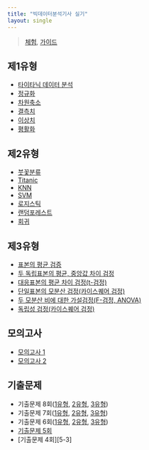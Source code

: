 ```yaml
---
title: "빅데이터분석기사 실기"
layout: single
---
```


> [체험][0-1], [가이드][0-2]

## 제1유형
* [타이타닉 데이터 분석][1-1] 
* [정규화][1-2]
* [차원축소][1-3]
* [결측치][1-4]
* [이상치][1-5]
* [평활화][1-6]

## 제2유형
* [붓꽃분류][2-1]
* [Titanic][2-2]
* [KNN][2-3]
* [SVM][2-4]
* [로지스틱][2-5]
* [랜덤포레스트][2-6]
* [회귀][2-7]

## 제3유형
* [표본의 평균 검증][3-1]
* [두 독립표본의 평균, 중앙값 차이 검정][3-2]
* [대응표본의 평균 차이 검정(t-검정)][3-3]
* [단일표본의 모분산 검정(카이스퀘어 검정)][3-2]
* [두 모분산 비에 대한 가설검정(F-검정, ANOVA)][3-5]
* [독립성 검정(카이스퀘어 검정)][3-6]

## 모의고사
* [모의고사 1][4-1]
* [모의고사 2][4-2]

## 기출문제
* 기출문제 8회([1유형][8-1], [2유형][8-2], [3유형][8-3])
* 기출문제 7회([1유형][7-1], [2유형][7-2], [3유형][7-3])
* 기출문제 6회([1유형][6-1], [2유형][6-2], [3유형][6-3])
* [기출문제 5회][5-2]
* [기출문제 4회][5-3] 

[0-1]: https://dataq.goorm.io/exam/3/%EC%B2%B4%ED%97%98%ED%95%98%EA%B8%B0/quiz/1
[0-2]: https://drive.google.com/file/d/19U5OpjxQXCtDAkafHsLnkK_mxRr8cqAl/view
[1-1]: https://colab.research.google.com/drive/1Tdm-rOxBUQaH6GPtJvIz8lU1lUjVoeLC?usp=sharing
[1-2]: https://colab.research.google.com/drive/1xqKk6Wq1xjoNoF_0zizu7XPsJTZWVu-J?usp=sharing
[1-3]: https://colab.research.google.com/drive/1wJ1-qDS-HZZxjNSEV0R_2SSvhejrMf8T?usp=sharing
[1-4]: https://colab.research.google.com/drive/1Bu-6awPPBji2DJ1o_VciNkY3liHa4YBt?usp=sharing
[1-5]: https://colab.research.google.com/drive/1DjXsNUN7jTSQqeOB4Qm1V6qoJD_YBlNl?usp=sharing
[1-6]: https://colab.research.google.com/drive/18Uyt8h45VobtQQKVpKFzKGerKmdzbcP7?usp=sharing
[2-1]: https://colab.research.google.com/drive/1sV8-1xXT_k5YvTqTAUPg4qhaeAn6dqXU?usp=sharing
[2-2]: https://colab.research.google.com/drive/1n1JSz38CiLkEO8fgcLKlXNTPwG5vJR0-?usp=sharing
[2-3]: https://colab.research.google.com/drive/1nOPE1z0AwRIZ1KJAlC6Ry7CnFgml_VxM?usp=sharing
[2-4]: https://colab.research.google.com/drive/1fMvuS89nlS4NyZympCi3LXXPXoBMIZfs?usp=sharing
[2-5]: https://colab.research.google.com/drive/1EIc6DUO4Dizr4c_b2phfjt3jqJEqndZX?usp=sharing
[2-6]: https://colab.research.google.com/drive/1FQkGw5fulLiyT5xoaErGhZEl9AWtrcPL?usp=sharing
[2-7]: https://colab.research.google.com/drive/1uEiswb5WgNgC4PXK9uHcUIXWgHmaur3N?usp=sharing
[3-1]: https://colab.research.google.com/drive/1zrbyA8iDbP_596mXgY4FQ4lH09V9vV22?usp=sharing
[3-2]: https://colab.research.google.com/drive/1Psb3Ue9hQpBA9HNzUyuRervqnP4YAnKS?usp=sharing
[3-3]: https://colab.research.google.com/drive/1-3oWV6m9CFzeE56O-t0YlRd4znltmpZJ
[3-4]: https://colab.research.google.com/drive/1-4uuWMCzpRUcp6FvT2FXJ5fCJK5FGhbV
[3-5]: https://colab.research.google.com/drive/1-80ZXgAbopU32oYWrQhSZI6cxPy4k7fe
[3-6]: https://colab.research.google.com/drive/1-FVTfoyIfM1zH9bVfs5MrzUrV30RrT2q
[4-1]: https://colab.research.google.com/drive/1Mw-Hy1E1mvWOb6SMLun4N7tJkaqCxVAl?usp=sharing
[4-2]: https://colab.research.google.com/drive/1U0JnNeaZLpJTxYHxuLEzIyl3JU-K1o1y?usp=sharing
[5-1]: https://colab.research.google.com/drive/101f-NtzuYgBMOVnb2-YxI8ana_9t5vPc?usp=sharing
[5-2]: https://colab.research.google.com/drive/1sEQz7hNfZWVO5ZR2fq5EpI3LyWPbQPa5?usp=sharing
[6-1]: https://colab.research.google.com/drive/1WJ4uiGK_fgz8ZrxRLBVTWjqHDJZp-Qxj?usp=sharing
[6-2]: https://colab.research.google.com/drive/1-jMfbaB89SvKbRWR7KemwRKERzXCgplJ
[6-3]: https://colab.research.google.com/drive/1-mea57QdWM2vdHihk3q4W_N-0b1w7Zvy
[7-1]: https://colab.research.google.com/drive/1-Js5h52cc_jyxrxQ8uSp5QAEArvUiPHU
[7-2]: https://colab.research.google.com/drive/1-gjm93SeOzuZ1qwXWN1GW1Y_D4q7whhX
[7-3]: https://colab.research.google.com/drive/1-gEW3ifOLashr52d4gzykoOZnWoV8wG2
[8-1]: https://colab.research.google.com/drive/1-IqhnGpYxHk2m0xUQPeY5s0gDFZ9yvP1
[8-2]: https://colab.research.google.com/drive/1-aZ6Rcj1YtCbpOjavQPyllen2fG_7BQf
[8-3]: https://colab.research.google.com/drive/1-K9NspDXMUBoUvo9bK1uWRhvHyBVeVJB
